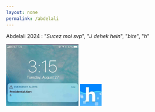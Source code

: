```yaml
---
layout: none
permalink: /abdelali
---
```

Abdelali 2024 : "*Sucez moi svp*", "*J dehek hein*", "*bite*", "*h*"

![h notif](https://raw.githubusercontent.com/1CreeperTV/wii-wiiufr/refs/heads/main/Images/Divers/h-notification.png) ![h](https://raw.githubusercontent.com/1CreeperTV/wii-wiiufr/refs/heads/main/Images/Divers/h.png)
